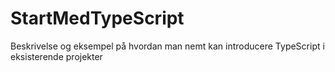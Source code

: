 # StartMedTypeScript
Beskrivelse og eksempel på hvordan man nemt kan introducere TypeScript i eksisterende projekter
